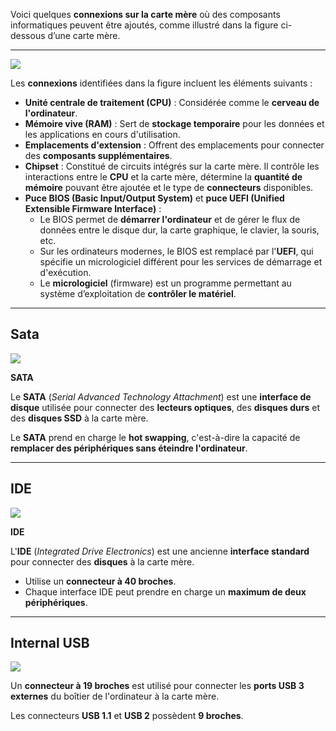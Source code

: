 
Voici quelques **connexions sur la carte mère** où des composants informatiques peuvent être ajoutés, comme illustré dans la figure ci-dessous d’une carte mère.

---

<img class="img-center" src="C:\Users\anesc\OneDrive\Bureau\GIT_MNS\prise-de-notes-ANESC0\images\Cisco\Pasted image 20241218122600.png">

Les **connexions** identifiées dans la figure incluent les éléments suivants :

- **Unité centrale de traitement (CPU)** : Considérée comme le **cerveau de l'ordinateur**.
- **Mémoire vive (RAM)** : Sert de **stockage temporaire** pour les données et les applications en cours d'utilisation.
- **Emplacements d'extension** : Offrent des emplacements pour connecter des **composants supplémentaires**.
- **Chipset** : Constitué de circuits intégrés sur la carte mère. Il contrôle les interactions entre le **CPU** et la carte mère, détermine la **quantité de mémoire** pouvant être ajoutée et le type de **connecteurs** disponibles.
- **Puce BIOS (Basic Input/Output System)** et **puce UEFI (Unified Extensible Firmware Interface)** :
    - Le BIOS permet de **démarrer l'ordinateur** et de gérer le flux de données entre le disque dur, la carte graphique, le clavier, la souris, etc.
    - Sur les ordinateurs modernes, le BIOS est remplacé par l'**UEFI**, qui spécifie un micrologiciel différent pour les services de démarrage et d'exécution.
    - Le **micrologiciel** (firmware) est un programme permettant au système d’exploitation de **contrôler le matériel**.




-----

## Sata
<img class="img-center" src="C:\Users\anesc\OneDrive\Bureau\GIT_MNS\prise-de-notes-ANESC0\images\Cisco\Pasted image 20241218125249.png">


**SATA**

Le **SATA** (_Serial Advanced Technology Attachment_) est une **interface de disque** utilisée pour connecter des **lecteurs optiques**, des **disques durs** et des **disques SSD** à la carte mère.

Le **SATA** prend en charge le **hot swapping**, c'est-à-dire la capacité de **remplacer des périphériques sans éteindre l'ordinateur**.



-----


## IDE 
<img class="img-center" src="C:\Users\anesc\OneDrive\Bureau\GIT_MNS\prise-de-notes-ANESC0\images\Cisco\Pasted image 20241218125329.png">


**IDE**

L'**IDE** (_Integrated Drive Electronics_) est une ancienne **interface standard** pour connecter des **disques** à la carte mère.

- Utilise un **connecteur à 40 broches**.
- Chaque interface IDE peut prendre en charge un **maximum de deux périphériques**.



-----


## Internal USB
<img class="img-center" src="C:\Users\anesc\OneDrive\Bureau\GIT_MNS\prise-de-notes-ANESC0\images\Cisco\Pasted image 20241218125439.png">


Un **connecteur à 19 broches** est utilisé pour connecter les **ports USB 3 externes** du boîtier de l'ordinateur à la carte mère.

Les connecteurs **USB 1.1** et **USB 2** possèdent **9 broches**.